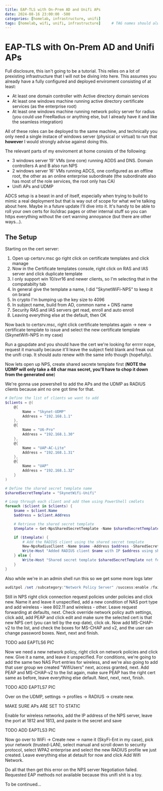 ```yaml
---
title: EAP-TLS with On-Prem AD and Unifi APs
date: 2024-08-16 23:00:00 -500
categories: [homelab, infrastructure, unifi]
tags: [homelab, wifi, unifi, infrastructure]     # TAG names should always be lowercase
---
```


# EAP-TLS with On-Prem AD and Unifi APs

Full disclosure, this isn't going to be a tutorial. This relies on a lot of prexisting infrastructure that I will not be diving into here. This assumes you already have a fully configured and deployed enviroment consisting of at least:

- At least one domain controller with Active directory domain services
- At least one windows machine running active directory certificate services (as the enterprise root)
- At least one windows machine running network policy server for radius (you could use FreeRadius or anything else, but I already have it and like the seamless integration)

All of these roles can be deployed to the same machine, and technically you only need a single instace of windows server (physical or virtual) to run that **however** I would strongly advise against doing this. 

The relevant parts of my enviroment at home consists of the following:

- 3 windows server 19' VMs (one core) running ADDS and DNS. Domain controllers A and B also run NPS
- 2 windows server 16' VMs running ADCS, one configured as an offline root, the other as an online enterprise subordinate (the subordinate also has most of the role services, the root only has CA)
- Unifi APs and UDMP

ADCS setup is a beast in and of itself, especially when trying to build to mimic a real deployment but that is way out of scope for what we're talking about here. Maybe in a future update I'll dive into it. It's handy to be able to roll your own certs for ilo/idrac pages or other internal stuff so you can https everything without the cert warning annoyance (but there are other ways...).

## The Setup

Starting on the cert server:

1. Open up certsrv.msc go right click on certificate templates and click manage
2. Now in the Certificate templates console, right click on RAS and IAS server and click duplicate template
3. I only support win 10/svr16 and newer clients, so I'm selecting that in the compatabilty tab
4. In general give the template a name, I did "SkynetWiFi-NPS" to keep it on brand
5. In crypto I'm bumping up the key size to 4096
6. In subject name, build from AD, common name + DNS name
7. Security RAS and IAS servers get read, enroll and auto enroll
8. Leaving everything else at the default, then OK

Now back to certsrv.msc, right click certificate templates again -> new -> certificate template to issue and select the new certificate template (SkynetWifi-NPS in my case)

Run a gpupdate and you should have the cert we're looking for errrrr nope, request it manually because it'll leave the subject field blank and freak out the unifi crap. It should auto renew with the same info though (hopefully).

Now lets open up NPS, create shared secrete template first (**NOTE the UDMP will only take a 48 char max secret, you'll have to chop it down from the generated one**)

We're gonna use powershell to add the APs and the UDMP as RADIUS clients because aint no one got time for that.

```powershell
# Define the list of clients we want to add
$clients = @(
    @{
        Name = "Skynet-UDMP"
        Address = "192.168.1.1"
    },
    @{
        Name = "U6-Pro"
        Address = "192.168.1.30"
    },
    @{
        Name = "UAP-AC-Lite"
        Address = "192.168.1.31"
    },
    @{
        Name = "UAP"
        Address = "192.168.1.32"
    }
)

# Define the shared secret template name
$sharedSecretTemplate = "SkynetWifi-Unifi"

# Loop through each client and add them using PowerShell cmdlets
foreach ($client in $clients) {
    $name = $client.Name
    $address = $client.Address

    # Retrieve the shared secret template
    $template = Get-NpsSharedSecretTemplate -Name $sharedSecretTemplate

    if ($template) {
        # Add the RADIUS client using the shared secret template
        New-NpsRadiusClient -Name $name -Address $address -SharedSecretTemplate $template
        Write-Host "Added RADIUS client $name with IP $address using shared secret template $sharedSecretTemplate"
    } else {
        Write-Host "Shared secret template $sharedSecretTemplate not found!"
    }
}
```

Also while we're in an admin shell run this so we get some more logs later

```powershell
auditpol /set /subcategory:"Network Policy Server" /success:enable /failure:enable
```

Still in NPS right click connection request policies under policies and click new. Name it and leave it unspecified, add a new condition of NAS port type and add wireless - ieee 802.11 and wireless - other. Leave request forwarding at defaults, next. Check override network policy auth settings, click add, add PEAP and click edit and make sure the selected cert is that new NPS cert (you can tell by the exp date), click ok. Now add MS-CHAP-v2 to the list, and check the boxes for MS-CHAP and v2, and the user can change password boxes. Next, next and finish.

TODO add EAPTLS6 PIC

Now we need a new network policy, right click on network policies and click new. Give it a name, and leave it unspecified. For conditions, we're going to add the same two NAS Port entries for wireless, and we're also going to add that user group we created "WifiUsers" next, access granted, next. Add PEAP and MS-CHAP-v2 to the list again, make sure PEAP has the right cert same as before, leave everything else default. Next, next, next, finish. 

TODO ADD EAPTLS7 PIC

Over on the UDMP, settings -> profiles -> RADIUS -> create new.  

MAKE SURE APs ARE SET TO STATIC

Enable for wireless networks, add the IP address of the NPS server, leave the port at 1812 and 1813, and paste in the secret and save

TODO ADD EAPTLS3 PIC

Now go over to WiFi -> Create new -> name it (SkyFi-Ent in my case), pick your network (trusted-LAN), select manual and scroll down to security protocol, select WPA2 enterprise and select the new RADIUS profile we just created. Leave everything else at detault for now and click Add Wifi Network.

Do all that then get this error on the NPS server Negotiation failed. Requested EAP methods not available because this unifi shit is a toy. 

To be continued...